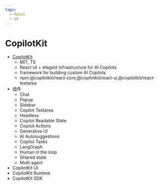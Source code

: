 ```yaml
---
tags:
  - React
  - UI
---
```


# CopilotKit

- [CopilotKit](https://github.com/CopilotKit/CopilotKit)
  - MIT, TS
  - React UI + elegant infrastructure for AI Copilots
  - framework for building custom AI Copilots
  - npm:@copilotkit/react-core,@copilotkit/react-ui,@copilotkit/react-textarea
- 组件
  - Chat
  - Popup
  - SIdebar
  - Copilot Textarea
  - Headless
  - Copilot Readable State
  - Copilot Actions
  - Generative UI
  - AI Autosuggestions
  - Copilot Tasks
  - LangGraph
  - Human in the loop
  - SHared state
  - Multi agent
- CopilotKit UI
- CopilotKit Runtime
- CopilotKit SDK
